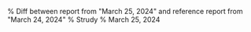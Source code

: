 % Diff between report from "March 25, 2024" and reference report from "March 24, 2024"
% Strudy
% March 25, 2024


